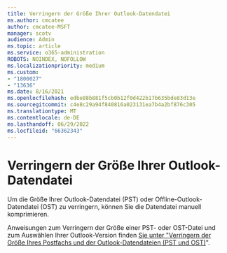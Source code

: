 ```yaml
---
title: Verringern der Größe Ihrer Outlook-Datendatei
ms.author: cmcatee
author: cmcatee-MSFT
manager: scotv
audience: Admin
ms.topic: article
ms.service: o365-administration
ROBOTS: NOINDEX, NOFOLLOW
ms.localizationpriority: medium
ms.custom:
- "1800027"
- "13636"
ms.date: 8/16/2021
ms.openlocfilehash: edbe88b881f5cb0b12f0d422b17b635bde83d13e
ms.sourcegitcommit: c4e8c29a94f840816a023131ea7b4a2bf876c305
ms.translationtype: MT
ms.contentlocale: de-DE
ms.lasthandoff: 06/29/2022
ms.locfileid: "66362343"
---
```

# <a name="reduce-the-size-of-your-outlook-data-file"></a>Verringern der Größe Ihrer Outlook-Datendatei

Um die Größe Ihrer Outlook-Datendatei (PST) oder Offline-Outlook-Datendatei (OST) zu verringern, können Sie die Datendatei manuell komprimieren. 

Anweisungen zum Verringern der Größe einer PST- oder OST-Datei und zum Auswählen Ihrer Outlook-Version finden [Sie unter "Verringern der Größe Ihres Postfachs und der Outlook-Datendateien (PST und OST)](https://support.microsoft.com/office/reduce-the-size-of-your-mailbox-and-outlook-data-files-pst-and-ost-e4c6a4f1-d39c-47dc-a4fa-abe96dc8c7ef)".